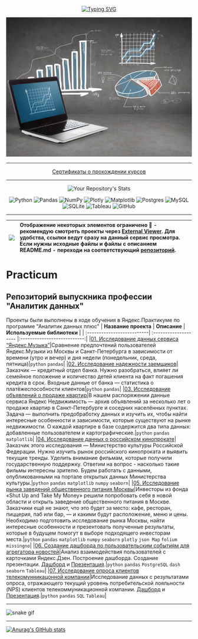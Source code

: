 <div align="center">
  
[![Typing SVG](https://readme-typing-svg.herokuapp.com?font=Fira+Code&weight=450&size=25&pause=1000&color=A0D0E7&center=true&width=435&lines=%D0%90%D0%BD%D0%B0%D0%BB%D0%B8%D1%82%D0%B8%D0%BA%D0%B0+-+%D1%8D%D1%82%D0%BE+%D0%B8%D1%81%D0%BA%D1%83%D1%81%D1%81%D1%82%D0%B2%D0%BE!%F0%9F%92%9A)](https://git.io/typing-svg)
  
</div>


<div id="header" align="center">
  <img src="https://github.com/mainsurgeon/mainsurgeon/blob/main/Data-A.jpg" width="650"/>
</div>


<hr>

<div align="center">
  
[Сертификаты о прохождении курсов](https://github.com/mainsurgeon/mainsurgeon/tree/main/%D0%A1%D0%B5%D1%80%D1%82%D0%B8%D1%84%D0%B8%D0%BA%D0%B0%D1%82%D1%8B)
</div>


<hr>

<div align="center">
  
![Your Repository's Stats](https://github-readme-stats.vercel.app/api/top-langs/?username=mainsurgeon&theme=blue-green)
  
</div>

<div align="center">
  
![Python](https://img.shields.io/badge/python-3670A0?style=for-the-badge&logo=python&logoColor=ffdd54)  ![Pandas](https://img.shields.io/badge/pandas-%23150458.svg?style=for-the-badge&logo=pandas&logoColor=white)  ![NumPy](https://img.shields.io/badge/numpy-%23013243.svg?style=for-the-badge&logo=numpy&logoColor=white)  ![Plotly](https://img.shields.io/badge/Plotly-%233F4F75.svg?style=for-the-badge&logo=plotly&logoColor=white)  ![Matplotlib](https://img.shields.io/badge/Matplotlib-%23ffffff.svg?style=for-the-badge&logo=Matplotlib&logoColor=black)  ![Postgres](https://img.shields.io/badge/postgres-%23316192.svg?style=for-the-badge&logo=postgresql&logoColor=white)  ![MySQL](https://img.shields.io/badge/mysql-%2300f.svg?style=for-the-badge&logo=mysql&logoColor=white)  ![SQLite](https://img.shields.io/badge/sqlite-%2307405e.svg?style=for-the-badge&logo=sqlite&logoColor=white)  ![Tableau](https://camo.githubusercontent.com/1b1a1740cefbf2af3fa3573461dfaa66f314a9c10671d00293060d455e1659a3/68747470733a2f2f696d672e736869656c64732e696f2f62616467652f5461626c6561752d4539373632373f7374796c653d666f722d7468652d6261646765266c6f676f3d5461626c656175266c6f676f436f6c6f723d7768697465) ![GitHub](https://camo.githubusercontent.com/f6d50128cb007f85916b7a899da5d94f654dce35a37331c8d28573aef46f4274/68747470733a2f2f696d672e736869656c64732e696f2f62616467652f6769746875622d2532333132313031312e7376673f7374796c653d666f722d7468652d6261646765266c6f676f3d676974687562266c6f676f436f6c6f723d7768697465)</a>

</div>



<hr>
 

| <img src="https://thumbs.gfycat.com/AchingAggravatingAtlasmoth-size_restricted.gif" width="200px" align="center">|Отображение некоторых элементов ограничено :space_invader: - рекомендую смотреть проекты через [External Viewer](https://nbviewer.org/github/mainsurgeon/Practicum/tree/main/). Для удобства, ссылки ведут сразу на данный сервис просмотра. Если нужны исходные файлы и файлы с описанием README.md - переходи на соответствующий [репозиторий](https://github.com/mainsurgeon/Practicum).|
| :--------------------------| :-------------------- |




# Practicum
## Репозиторий выпускника профессии "Аналитик данных"
Проекты были выполнены в ходе обучения в Яндекс.Практикуме по программе "Аналитик данных плюс"
| **Название проекта**        | **Описание**           | **Используемые библиотеки** |
| :--------------------------| :-------------------- |:---------------------------:|
|[01. Исследование данных сервиса “Яндекс.Музыка”](https://nbviewer.org/github/mainsurgeon/Practicum/blob/main/01.%20%D0%98%D1%81%D1%81%D0%BB%D0%B5%D0%B4%D0%BE%D0%B2%D0%B0%D0%BD%D0%B8%D0%B5%20%D0%B4%D0%B0%D0%BD%D0%BD%D1%8B%D1%85%20%D1%81%D0%B5%D1%80%D0%B2%D0%B8%D1%81%D0%B0%20%E2%80%9C%D0%AF%D0%BD%D0%B4%D0%B5%D0%BA%D1%81.%D0%9C%D1%83%D0%B7%D1%8B%D0%BA%D0%B0%E2%80%9D/yandex_music_project.ipynb)|Сравнение предпочтений пользователей Яндекс.Музыки из Москвы и Санкт-Петербурга в зависимости от времени (утро и вечер) и дня недели (понедельник, среда, пятница)|`python` `pandas`|
|[02. Исследование надежности заемщиков](https://nbviewer.org/github/mainsurgeon/Practicum/blob/main/02.%20%D0%98%D1%81%D1%81%D0%BB%D0%B5%D0%B4%D0%BE%D0%B2%D0%B0%D0%BD%D0%B8%D0%B5%20%D0%BD%D0%B0%D0%B4%D1%91%D0%B6%D0%BD%D0%BE%D1%81%D1%82%D0%B8%20%D0%B7%D0%B0%D1%91%D0%BC%D1%89%D0%B8%D0%BA%D0%BE%D0%B2/reliability_of_borrowers_project.ipynb)|Заказчик — кредитный отдел банка. Нужно разобраться, влияет ли семейное положение и количество детей клиента на факт погашения кредита в срок. Входные данные от банка — статистика о платёжеспособности клиентов|`python` `pandas`|
|[03. Исследование объявлений о продаже квартир](https://nbviewer.org/github/mainsurgeon/Practicum/blob/main/03.%20%D0%98%D1%81%D1%81%D0%BB%D0%B5%D0%B4%D0%BE%D0%B2%D0%B0%D0%BD%D0%B8%D0%B5%20%D0%BE%D0%B1%D1%8A%D1%8F%D0%B2%D0%BB%D0%B5%D0%BD%D0%B8%D0%B9%20%D0%BE%20%D0%BF%D1%80%D0%BE%D0%B4%D0%B0%D0%B6%D0%B5%20%D0%BA%D0%B2%D0%B0%D1%80%D1%82%D0%B8%D1%80/apartments_for_sale_spb_project.ipynb)|В нашем распоряжении данные сервиса Яндекс Недвижимость — архив объявлений за несколько лет о продаже квартир в Санкт-Петербурге и соседних населённых пунктах. Задача — выполнить предобработку данных и изучить их, чтобы найти интересные особенности и зависимости, которые существуют на рынке недвижимости. О каждой квартире в базе содержится два типа данных: добавленные пользователем и картографические.|`python` `pandas` `matplotlib`|
|[04. Исследование данных о российском кинопрокате](https://nbviewer.org/github/mainsurgeon/Practicum/blob/main/04.%20%D0%98%D1%81%D1%81%D0%BB%D0%B5%D0%B4%D0%BE%D0%B2%D0%B0%D0%BD%D0%B8%D0%B5%20%D0%B4%D0%B0%D0%BD%D0%BD%D1%8B%D1%85%20%D0%BE%20%D1%80%D0%BE%D1%81%D1%81%D0%B8%D0%B9%D1%81%D0%BA%D0%BE%D0%BC%20%D0%BA%D0%B8%D0%BD%D0%BE%D0%BF%D1%80%D0%BE%D0%BA%D0%B0%D1%82%D0%B5/russian_film_distribution_project.ipynb)|Заказчик этого исследования — Министерство культуры Российской Федерации. Нужно изучить рынок российского кинопроката и выявить текущие тренды. Уделить внимание фильмам, которые получили государственную поддержку. Ответим на вопрос - насколько такие фильмы интересны зрителю. Будем работать с данными, опубликованными на портале открытых данных Министерства культуры.|`python` `pandas` `matplotlib` `numpy` `seaborn`|
|[05. Исследование рынка заведений общественного питания Москвы](https://nbviewer.org/github/mainsurgeon/Practicum/blob/9e4c97dbda9273c4702b06bfb2184b2aee826a66/05.%20%D0%98%D1%81%D1%81%D0%BB%D0%B5%D0%B4%D0%BE%D0%B2%D0%B0%D0%BD%D0%B8%D0%B5%20%D1%80%D1%8B%D0%BD%D0%BA%D0%B0%20%D0%B7%D0%B0%D0%B2%D0%B5%D0%B4%D0%B5%D0%BD%D0%B8%D0%B9%20%D0%BE%D0%B1%D1%89%D0%B5%D1%81%D1%82%D0%B2%D0%B5%D0%BD%D0%BD%D0%BE%D0%B3%D0%BE%20%D0%BF%D0%B8%D1%82%D0%B0%D0%BD%D0%B8%D1%8F%20%D0%9C%D0%BE%D1%81%D0%BA%D0%B2%D1%8B/%D0%9F%D1%80%D0%BE%D0%B5%D0%BA%D1%82_%D0%9E%D0%B1%D1%89%D0%B5%D0%BF%D0%B8%D1%82_NBV.ipynb#coffee_house_is_24/7)|Инвесторы из фонда «Shut Up and Take My Money» решили попробовать себя в новой области и открыть заведение общественного питания в Москве. Заказчики ещё не знают, что это будет за место: кафе, ресторан, пиццерия, паб или бар, — и какими будут расположение, меню и цены. Необходимо подготовить исследование рынка Москвы, найти интересные особенности и презентовать полученные результаты, которые в будущем помогут в выборе подходящего инвесторам места.|`python` `pandas` `matplotlib` `numpy` `seaborn` `plotly` `json Map` `folium` `missingno`|
|[06. Создание дашборда по пользовательским событиям для агрегатора новостей](https://nbviewer.org/github/mainsurgeon/Practicum/blob/main/06.%20%D0%94%D0%B0%D1%88%D0%B1%D0%BE%D1%80%D0%B4%20%D0%B4%D0%BB%D1%8F%20%D0%AF%D0%BD%D0%B4%D0%B5%D0%BA%D1%81.%D0%94%D0%B7%D0%B5%D0%BD/%D0%94%D0%B7%D0%B5%D0%BD.ipynb)|Анализ взаимодействия пользователей с карточками Яндекс.Дзен. Построение дашборда. Создание презентации. [Дашборд](https://public.tableau.com/app/profile/nadezhda.rudova/viz/__16769226368130/Dashboard1) и [Презентация](https://disk.yandex.ru/i/jqfQQFhvMVxlxw).|`python` `pandas` `PostgreSQL` `dash` `seaborn` `Tableau`|
|[07. Исследование опроса клиентов телекомунникацонной компании](https://nbviewer.org/github/mainsurgeon/Practicum/blob/main/07.%20%D0%98%D1%81%D1%81%D0%BB%D0%B5%D0%B4%D0%BE%D0%B2%D0%B0%D0%BD%D0%B8%D0%B5%20%D0%BE%D0%BF%D1%80%D0%BE%D1%81%D0%B0%20%D0%BA%D0%BB%D0%B8%D0%B5%D0%BD%D1%82%D0%BE%D0%B2%20%D1%82%D0%B5%D0%BB%D0%B5%D0%BA%D0%BE%D0%BC%D1%83%D0%BD%D0%BD%D0%B8%D0%BA%D0%B0%D1%86%D0%BE%D0%BD%D0%BD%D0%BE%D0%B9%20%D0%BA%D0%BE%D0%BC%D0%BF%D0%B0%D0%BD%D0%B8%D0%B8/NPS.ipynb)|Исследование данных с результатами опроса, отражающего текущий уровень потребительской лояльности (NPS) клиентов телекоммуникационной компании. [Дашборд](https://public.tableau.com/views/_NPS_Final/Dashboard1?:language=en-US&publish=yes&:display_count=n&:origin=viz_share_link) и [Презентация](https://disk.yandex.ru/i/Yc_gVE-Cu0OfDw).|`python` `pandas` `SQL` `Tableau`|

<hr>

![snake gif](https://github.com/mainsurgeon/mainsurgeon/blob/output/github-contribution-grid-snake.svg)

<hr>

[![Anurag's GitHub stats](https://github-readme-stats.vercel.app/api?username=mainsurgeon)](https://github.com/anuraghazra/github-readme-stats)
